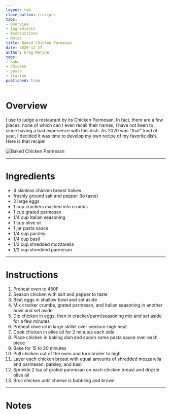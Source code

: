 ```yaml
---
layout: tab
close_button: /recipes
tabs:
- Overview
- Ingredients
- Instructions
- Notes
title: Baked Chicken Parmesan
date: 2020-12-27
author: Greg Marine
tags: 
- bake
- chicken
- pasta
- italian
published: true
---
```


# Overview

I use to judge a restaurant by its Chicken Parmesan. In fact, there are a few places, none of which can I even recall their names, I have not been to since having a bad experience with this dish. As 2020 was "that" kind of year, I decided it was time to develop my own recipe of my favorite dish. Here is that recipe!

![Baked Chicken Parmesan](/assets/img/collections/recipes/chicken-parm/chicken-parm.jpg "Chicken Parm, my favorite meal!")

<!--more-->

---

# Ingredients

- 4 skinless chicken breast halves
- freshly ground salt and pepper (to taste)
- 2 large eggs
- 1 cup crackers mashed into crumbs
- 1 cup grated parmesan
- 1/4 cup Italian seasoning
- 1 cup olive oil
- 1 jar pasta sauce
- 1/4 cup parsley
- 1/4 cup basil
- 1/2 cup shredded mozzarella
- 1/2 cup shredded parmesan

---

# Instructions

1. Preheat oven to 450F
2. Season chicken with salt and pepper to taste
3. Beat eggs in shallow bowl and set aside
4. Mix cracker crumbs, grated parmesan, and Italian seasoning in another bowl and set aside
5. Dip chicken in eggs, then in cracker/parm/seasoning mix and set aside for a few minutes
6. Preheat olive oil in large skillet over medium-high heat
7. Cook chicken in olive oil for 2 minutes each side
8. Place chicken in baking dish and spoon some pasta sauce over each piece
9. Bake for 15 to 20 minutes
10. Pull chicken out of the oven and turn broiler to high
11. Layer each chicken breast with equal amounts of shredded mozzarella and parmesan, parsley, and basil
12. Sprinkle 2 tsp of grated parmesan on each chicken breast and drizzle olive oil
13. Broil chicken until cheese is bubbling and brown

---

# Notes

